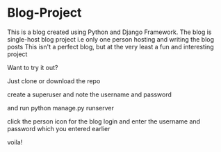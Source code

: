# Blog-Project
This is a blog created using Python and Django Framework.
The blog is single-host blog project i.e only one person hosting and writing the blog posts
This isn't a perfect blog, but at the very least a fun and interesting project

Want to try it out?

Just clone or download the repo 

create a superuser and note the username and password

and run
python manage.py runserver

click the person icon for the blog login
and enter the username and password which you entered earlier

voila!
